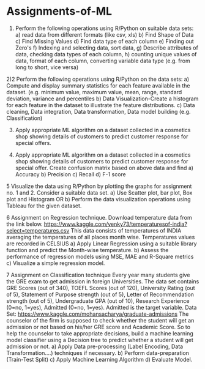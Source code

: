# Assignments-of-ML

1) Perform the following operations using R/Python on suitable data sets:
    a) read data from different formats (like csv, xls)
    b) Find Shape of Data
    c) Find Missing Values
    d) Find data type of each column
    e) Finding out Zero's
    f) Indexing and selecting data, sort data,
    g) Describe attributes of data, checking data types of each column,
    h) counting unique values of data, format of each column, converting variable
    data type (e.g. from long to short, vice versa)


2)2 Perform the following operations using R/Python on the data sets: a) Compute and display summary statistics for each feature available in the dataset. (e.g. minimum value, maximum value, mean, range, standard deviation, variance and percentiles b) Data Visualization-Create a histogram for each feature in the dataset to illustrate the feature distributions. c) Data cleaning, Data integration, Data transformation, Data model building (e.g. Classification)


3) Apply appropriate ML algorithm on a dataset collected in a cosmetics shop showing details of customers to predict customer response for special offers.


4) Apply appropriate ML algorithm on a dataset collected in a cosmetics shop showing details of customers to predict customer response for special offer. Create confusion matrix based on above data and find
    a) Accuracy
    b) Precision
    c) Recall
    d) F-1 score


5 Visualize the data using R/Python by plotting the graphs for assignment no. 1 and 2. Consider a suitable data set. a) Use Scatter plot, bar plot, Box plot and Histogram OR b) Perform the data visualization operations using Tableau for the given dataset.


6 Assignment on Regression technique. Download temperature data from the link below. https://www.kaggle.com/venky73/temperaturesof-india?select=temperatures.csv This data consists of temperatures of INDIA averaging the temperatures of all places month wise. Temperatures values are recorded in CELSIUS a) Apply Linear Regression using a suitable library function and predict the Month-wise temperature. b) Assess the performance of regression models using MSE, MAE and R-Square metrics c) Visualize a simple regression model.


7 Assignment on Classification technique Every year many students give the GRE exam to get admission in foreign Universities. The data set contains GRE Scores (out of 340), TOEFL Scores (out of 120), University Rating (out of 5), Statement of Purpose strength (out of 5), Letter of Recommendation strength (out of 5), Undergraduate GPA (out of 10), Research Experience (0=no, 1=yes), Admitted (0=no, 1=yes). Admitted is the target variable. Data Set: https://www.kaggle.com/mohansacharya/graduate-admissions The counselor of the firm is supposed to check whether the student will get an admission or not based on his/her GRE score and Academic Score. So to help the counselor to take appropriate decisions, build a machine learning model classifier using a Decision tree to predict whether a student will get admission or not. a) Apply Data pre-processing (Label Encoding, Data Transformation....) techniques if necessary. b) Perform data-preparation (Train-Test Split) c) Apply Machine Learning Algorithm d) Evaluate Model.
